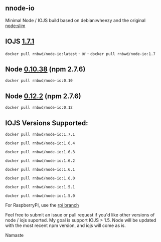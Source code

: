 nnode-io
----

Minimal Node / IOJS build based on debian:wheezy and the original [node:slim](https://github.com/docker-library/node/blob/master/0.10/slim/Dockerfile)

## IOJS [1.7.1](https://github.com/iojs/io.js/blob/v1.x/CHANGELOG.md)

`docker pull rnbwd/node-io:latest` - or - `docker pull rnbwd/node-io:1.7`

## Node [0.10.38](http://blog.nodejs.org/2015/03/23/node-v0-10-38-maintenance/) (npm 2.7.6)

`docker pull rnbwd/node-io:0.10`

## Node [0.12.2](http://blog.nodejs.org/2015/03/31/node-v0-12-2-stable/) (npm 2.7.6)

`docker pull rnbwd/node-io:0.12`

## IOJS Versions Supported:

`docker pull rnbwd/node-io:1.7.1`

`docker pull rnbwd/node-io:1.6.4`

`docker pull rnbwd/node-io:1.6.3`

`docker pull rnbwd/node-io:1.6.2`

`docker pull rnbwd/node-io:1.6.1`

`docker pull rnbwd/node-io:1.6.0`

`docker pull rnbwd/node-io:1.5.1`

`docker pull rnbwd/node-io:1.5.0`

For RaspberryPI, use the [rpi branch](https://github.com/RnbWd/node-io/tree/rpi)

Feel free to submit an issue or pull request if you'd like other versions of node / iojs suported. My goal is support IOJS > 1.5. Node will be updated with the most recent npm version, and iojs will come as is.

Namaste
